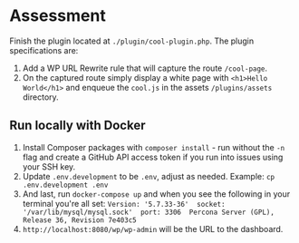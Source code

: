# Assessment

Finish the plugin located at `./plugin/cool-plugin.php`. The plugin specifications are:

1. Add a WP URL Rewrite rule that will capture the route `/cool-page`.
2. On the captured route simply display a white page with `<h1>Hello World</h1>` and enqueue the `cool.js` in the assets `/plugins/assets` directory.

## Run locally with Docker

1. Install Composer packages with `composer install` - run without the `-n` flag and create a GitHub API access token if you run into issues using your SSH key.
2. Update `.env.development` to be `.env`, adjust as needed. Example: `cp .env.development .env`
3. And last, run `docker-compose up` and when you see the following in your terminal you're all set: `Version: '5.7.33-36'  socket: '/var/lib/mysql/mysql.sock'  port: 3306  Percona Server (GPL), Release 36, Revision 7e403c5`
4. `http://localhost:8080/wp/wp-admin` will be the URL to the dashboard.

